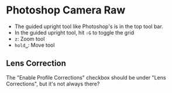 # Photoshop Camera Raw

- The guided upright tool like Photoshop's is in the top tool bar.
- In the guided upright tool, hit `⇧G` to toggle the grid
- `z`: Zoom tool
- `hold␣`: Move tool

## Lens Correction

The "Enable Profile Corrections" checkbox should be under "Lens Corrections", but it's not always there?

